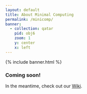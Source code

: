 ```yaml
---
layout: default
title: About Minimal Computing
permalink: /minicomp/
banner:
  - collection: qatar
    pid: obj6
    zoom: 1
    y: center
    x: left
---
```


{% include banner.html %}

### Coming soon!

In the meantime, check out our [Wiki](https://minicomp.github.io/wiki/#/wax/).
